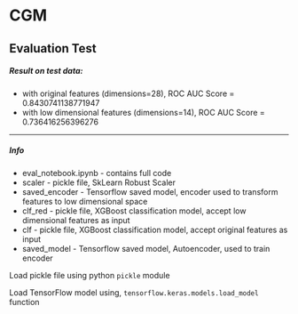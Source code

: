 # CGM
Evaluation Test
-----
##### Result on test data:
- with original features (dimensions=28), ROC AUC Score = 0.8430741138771947
- with low dimensional features (dimensions=14), ROC AUC Score = 0.736416256396276
-----
##### Info
- eval_notebook.ipynb - contains full code
- scaler - pickle file, SkLearn Robust Scaler
- saved_encoder - Tensorflow saved model, encoder used to transform features to low dimensional space 
- clf_red - pickle file, XGBoost classification model, accept low dimensional features as input
- clf - pickle file, XGBoost classification model, accept original features as input
- saved_model - Tensorflow saved model, Autoencoder, used to train encoder 

Load pickle file using python `pickle` module

Load TensorFlow model using, `tensorflow.keras.models.load_model` function
